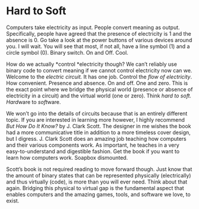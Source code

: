 # Hard to Soft

Computers take electricity as input. People convert meaning as output. Specifically, people have agreed that the presence of electricity is 1 and the absence is 0. Go take a look at the power buttons of various devices around you. I will wait. You will see that most, if not all, have a line symbol (1) and a circle symbol (0). Binary switch. On and Off. Cool.

How do we actually *control *electricity though? We can’t reliably use binary code to convert meaning if we cannot control electricity now can we. Welcome to the *electric circuit.* It has one job. Control the *flow of electricity*. How convenient. Presence and absence. On and off. One and zero. This is the exact point where we bridge the physical world (presence or absence of electricity in a circuit) and the virtual world (one or zero). Think *hard* *to* *soft. Hard*ware to *soft*ware.

We won’t go into the details of circuits because that is an entirely different topic. If you are interested in learning more however, I highly recommend *But How Do It Know?* by J. Clark Scott. The designer in me wishes the book had a more communicative title in addition to a more timeless cover design, but I digress. J. Clark Scott does an amazing job teaching how computers and their various components work. As important, he teaches in a very easy-to-understand and digestible fashion. Get the book if you want to learn how computers work. Soapbox dismounted.

Scott’s book is not required reading to move forward though. Just know that the amount of binary states that can be represented physically (electrically) and thus virtually (code), is more than you will ever need. Think about that again. Bridging this physical to virtual gap is the fundamental aspect that enables computers and the amazing games, tools, and software we love, to exist.